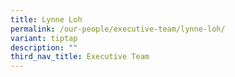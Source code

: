 ```yaml
---
title: Lynne Loh
permalink: /our-people/executive-team/lynne-loh/
variant: tiptap
description: ""
third_nav_title: Executive Team
---
```

